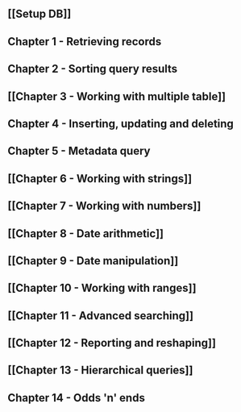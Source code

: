 ## [[Setup DB]]
## Chapter 1 - Retrieving records
## Chapter 2 - Sorting query results
## [[Chapter 3 - Working with multiple table]]
## Chapter 4 - Inserting, updating and deleting
## Chapter 5 - Metadata query
## [[Chapter 6 - Working with strings]]
## [[Chapter 7 - Working with numbers]]
## [[Chapter 8 - Date arithmetic]]
## [[Chapter 9 - Date manipulation]]
## [[Chapter 10 - Working with ranges]]
## [[Chapter 11 - Advanced searching]]
## [[Chapter 12 - Reporting and reshaping]]
## [[Chapter 13 - Hierarchical queries]]
## Chapter 14 - Odds 'n' ends
